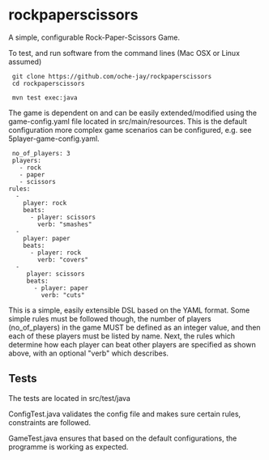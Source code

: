 # rockpaperscissors

A simple, configurable Rock-Paper-Scissors Game.

To test, and run software from the command lines (Mac OSX or Linux assumed)

     git clone https://github.com/oche-jay/rockpaperscissors
     cd rockpaperscissors
     
     mvn test exec:java
     
The game is dependent on and can be easily extended/modified using the 
game-config.yaml file located in src/main/resources. This is the 
default configuration more complex game scenarios can be configured,
e.g. see 5player-game-config.yaml.

     no_of_players: 3
     players:
       - rock
       - paper
       - scissors
    rules:
      -
        player: rock
        beats:
          - player: scissors
            verb: "smashes"
      -
        player: paper
        beats:
          - player: rock
            verb: "covers"
      -
         player: scissors
         beats:
           - player: paper
             verb: "cuts"



This is a simple, easily extensible DSL based on the YAML format.
Some simple rules must be followed though, the number of players 
(no_of_players) in the game MUST be defined
as an integer value, and then each of these players must
be listed by name. Next, the rules which determine how each player can 
beat other
players are specified as shown above, with an optional "verb"
which describes.

## Tests

The tests are located in src/test/java

ConfigTest.java validates the config file and makes sure certain rules, constraints are followed.

GameTest.java ensures that based on the default configurations, the programme is working as expected.

